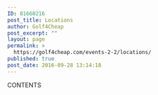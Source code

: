 ```yaml
---
ID: 81660216
post_title: Locations
author: Golf4Cheap
post_excerpt: ""
layout: page
permalink: >
  https://golf4cheap.com/events-2-2/locations/
published: true
post_date: 2016-09-28 13:14:18
---
```

CONTENTS